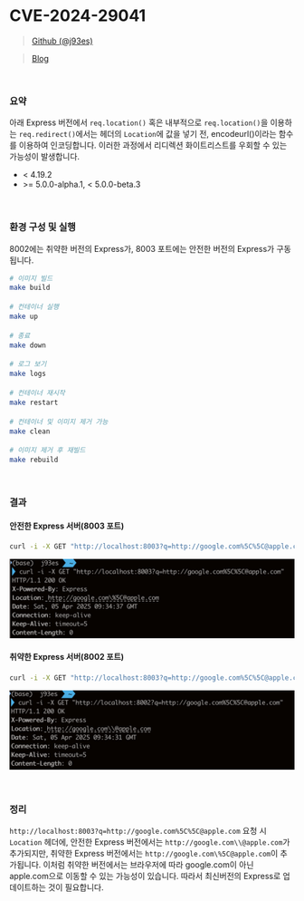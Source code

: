 # CVE-2024-29041

> [Github (@j93es)](https://github.com/j93es)

> [Blog](https://j93.es)

<br/>

### 요약

아래 Express 버전에서 `req.location()` 혹은 내부적으로 `req.location()`을 이용하는 `req.redirect()`에서는 헤더의 `Location`에 값을 넣기 전, encodeurl()이라는 함수를 이용하여 인코딩합니다. 이러한 과정에서 리디렉션 화이트리스트를 우회할 수 있는 가능성이 발생합니다.

- \< 4.19.2
- \>= 5.0.0-alpha.1, \< 5.0.0-beta.3

<br/>

### 환경 구성 및 실행

8002에는 취약한 버전의 Express가, 8003 포트에는 안전한 버전의 Express가 구동됩니다.

```sh
# 이미지 빌드
make build

# 컨테이너 실행
make up

# 종료
make down

# 로그 보기
make logs

# 컨테이너 재시작
make restart

# 컨테이너 및 이미지 제거 가능
make clean

# 이미지 제거 후 재빌드
make rebuild
```

<br/>

### 결과

#### 안전한 Express 서버(8003 포트)

```sh
curl -i -X GET "http://localhost:8003?q=http://google.com%5C%5C@apple.com"
```

![normal](./assets/normal.png)

#### 취약한 Express 서버(8002 포트)

```sh
curl -i -X GET "http://localhost:8003?q=http://google.com%5C%5C@apple.com"
```

![normal](./assets/vuln.png)

<br/>

### 정리

`http://localhost:8003?q=http://google.com%5C%5C@apple.com` 요청 시 `Location` 헤더에, 안전한 Express 버전에서는 `http://google.com\\@apple.com`가 추가되지만, 취약한 Express 버전에서는 `http://google.com\%5C@apple.com`이 추가됩니다. 이처럼 취약한 버전에서는 브라우저에 따라 google.com이 아닌 apple.com으로 이동할 수 있는 가능성이 있습니다. 따라서 최신버전의 Express로 업데이트하는 것이 필요합니다.
